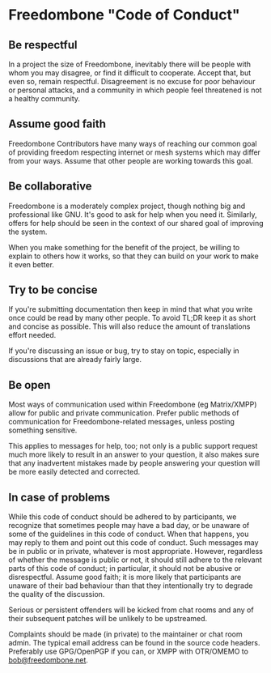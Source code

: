 # Freedombone "Code of Conduct"

## Be respectful

In a project the size of Freedombone, inevitably there will be people with whom you may disagree, or find it difficult to cooperate. Accept that, but even so, remain respectful. Disagreement is no excuse for poor behaviour or personal attacks, and a community in which people feel threatened is not a healthy community.

## Assume good faith

Freedombone Contributors have many ways of reaching our common goal of providing freedom respecting internet or mesh systems which may differ from your ways. Assume that other people are working towards this goal.

## Be collaborative

Freedombone is a moderately complex project, though nothing big and professional like GNU. It's good to ask for help when you need it. Similarly, offers for help should be seen in the context of our shared goal of improving the system.

When you make something for the benefit of the project, be willing to explain to others how it works, so that they can build on your work to make it even better.

## Try to be concise

If you're submitting documentation then keep in mind that what you write once could be read by many other people. To avoid TL;DR keep it as short and concise as possible. This will also reduce the amount of translations effort needed.

If you're discussing an issue or bug, try to stay on topic, especially in discussions that are already fairly large.

## Be open

Most ways of communication used within Freedombone (eg Matrix/XMPP) allow for public and private communication. Prefer public methods of communication for Freedombone-related messages, unless posting something sensitive.

This applies to messages for help, too; not only is a public support request much more likely to result in an answer to your question, it also makes sure that any inadvertent mistakes made by people answering your question will be more easily detected and corrected.

## In case of problems

While this code of conduct should be adhered to by participants, we recognize that sometimes people may have a bad day, or be unaware of some of the guidelines in this code of conduct. When that happens, you may reply to them and point out this code of conduct. Such messages may be in public or in private, whatever is most appropriate. However, regardless of whether the message is public or not, it should still adhere to the relevant parts of this code of conduct; in particular, it should not be abusive or disrespectful. Assume good faith; it is more likely that participants are unaware of their bad behaviour than that they intentionally try to degrade the quality of the discussion.

Serious or persistent offenders will be kicked from chat rooms and any of their subsequent patches will be unlikely to be upstreamed.

Complaints should be made (in private) to the maintainer or chat room admin. The typical email address can be found in the source code headers. Preferably use GPG/OpenPGP if you can, or XMPP with OTR/OMEMO to bob@freedombone.net.

